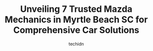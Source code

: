 ---
layout: ampstory
image: https://images.unsplash.com/photo-1594502184342-2e12f877aa73?ixlib=rb-4.0.3&ixid=MnwxMjA3fDB8MHxwaG90by1wYWdlfHx8fGVufDB8fHx8&auto=format&fit=crop&w=640&h=853&q=80
author: techidn
featured: false
description: When it comes to finding reliable automotive experts in Myrtle Beach SC, USA, look no further than the 7 best Mazda Mechanic in the area. With their exceptional skills and dedication to prov
title: Unveiling 7 Trusted Mazda Mechanics in Myrtle Beach SC for Comprehensive Car Solutions
cover:
   title: Unveiling 7 Trusted Mazda Mechanics in Myrtle Beach SC for Comprehensive Car Solutions
   subtitle: Rickpate
   background: https://images.unsplash.com/photo-1594502184342-2e12f877aa73?ixlib=rb-4.0.3&ixid=MnwxMjA3fDB8MHxwaG90by1wYWdlfHx8fGVufDB8fHx8&auto=format&fit=crop&w=640&h=853&q=80

pages: 
 - layout: thirds
   top: <h1>#1 Midas</h1>
   bottom: "<p>This staff wants to help, they handle the overwhelming business with professionalism. The prices are extremely fair compared to others without haggle. They work with you </p>"
   background: https://www.knot35.com/toplist/wp-content/uploads/2023/06/best-mazda-mechanic-1-in-myrtle-beach-sc-1685836300.jpeg
   backgroundblur: true
 - layout: thirds
   top: <h1>#2 EuroPro of Myrtle Beach</h1>
   bottom: "<p>108 April Gray Ln, Myrtle Beach, SC 29579, United States</p>"
   background: https://www.knot35.com/toplist/wp-content/uploads/2023/06/best-mazda-mechanic-2-in-myrtle-beach-sc-1685836301.jpeg
   cta:
      link: https://www.knot35.com/toplist/unveiling-7-trusted-mazda-mechanics-in-myrtle-beach-sc-for-comprehensive-car-solutions/
      text: Unveiling 7 Trusted Mazda Mechanics in Myrtle Beach SC for Comprehensive Car Solutions
 - layout: thirds
   top: <h1>#3 Beach Mazda</h1>
   bottom: "<p>855 Jason Blvd, Myrtle Beach, SC 29577, United States</p>"
   background: https://www.knot35.com/toplist/wp-content/uploads/2023/06/best-mazda-mechanic-3-in-myrtle-beach-sc-1685836302.png
   cta:
      link: https://www.knot35.com/toplist/unveiling-7-trusted-mazda-mechanics-in-myrtle-beach-sc-for-comprehensive-car-solutions/
      text: Unveiling 7 Trusted Mazda Mechanics in Myrtle Beach SC for Comprehensive Car Solutions
 - layout: thirds
   top: <h1>#4 Autocare Services LLC</h1>
   bottom: "<p>1900-B Mr. Joe White Ave, Myrtle Beach, SC 29577, United States</p>"
   background: https://images.unsplash.com/photo-1613843873231-1447db182f97?ixlib=rb-4.0.3&ixid=MnwxMjA3fDB8MHxwaG90by1wYWdlfHx8fGVufDB8fHx8&auto=format&fit=crop&w=640&h=853&q=80
   cta:
      link: https://www.knot35.com/toplist/unveiling-7-trusted-mazda-mechanics-in-myrtle-beach-sc-for-comprehensive-car-solutions/
      text: Unveiling 7 Trusted Mazda Mechanics in Myrtle Beach SC for Comprehensive Car Solutions
 - layout: thirds
   top: <h1>#5 Averill Automotive</h1>
   bottom: "<p>1618 Executive Ave, Myrtle Beach, SC 29577, United States</p>"
   background: https://images.unsplash.com/photo-1561679660-d00ee1e0dc8e?ixlib=rb-4.0.3&ixid=MnwxMjA3fDB8MHxwaG90by1wYWdlfHx8fGVufDB8fHx8&auto=format&fit=crop&w=640&h=853&q=80
   cta:
      link: https://www.knot35.com/toplist/unveiling-7-trusted-mazda-mechanics-in-myrtle-beach-sc-for-comprehensive-car-solutions/
      text: Unveiling 7 Trusted Mazda Mechanics in Myrtle Beach SC for Comprehensive Car Solutions
 - layout: thirds
   top: <h1>#6 Turn Key Auto Repair</h1>
   bottom: "<p>1216 Port Dr, Myrtle Beach, SC 29577, United States</p>"
   background: https://images.unsplash.com/photo-1604871000636-074fa5117945?ixlib=rb-4.0.3&ixid=MnwxMjA3fDB8MHxwaG90by1wYWdlfHx8fGVufDB8fHx8&auto=format&fit=crop&w=640&h=853&q=80
   cta:
      link: https://www.knot35.com/toplist/unveiling-7-trusted-mazda-mechanics-in-myrtle-beach-sc-for-comprehensive-car-solutions/
      text: Unveiling 7 Trusted Mazda Mechanics in Myrtle Beach SC for Comprehensive Car Solutions
 - layout: thirds
   top: <h1>#7 Browns Car Care Center</h1>
   bottom: "<p>319 Holly Cir, Myrtle Beach, SC 29588, United States</p>"
   background: https://images.unsplash.com/photo-1546497974-b213c9efb599?ixlib=rb-4.0.3&ixid=MnwxMjA3fDB8MHxwaG90by1wYWdlfHx8fGVufDB8fHx8&auto=format&fit=crop&w=640&h=853&q=80
   cta:
      link: https://www.knot35.com/toplist/unveiling-7-trusted-mazda-mechanics-in-myrtle-beach-sc-for-comprehensive-car-solutions/
      text: Unveiling 7 Trusted Mazda Mechanics in Myrtle Beach SC for Comprehensive Car Solutions
 - layout: thirds
   middle: Continue reading...
   background: https://images.unsplash.com/photo-1609083590460-7b8cc0ca65f8?ixlib=rb-4.0.3&ixid=MnwxMjA3fDB8MHxwaG90by1wYWdlfHx8fGVufDB8fHx8&auto=format&fit=crop&w=640&h=853&q=80
   cta:
      link: https://www.knot35.com/toplist/unveiling-7-trusted-mazda-mechanics-in-myrtle-beach-sc-for-comprehensive-car-solutions/
      text: Unveiling 7 Trusted Mazda Mechanics in Myrtle Beach SC for Comprehensive Car Solutions
      
---